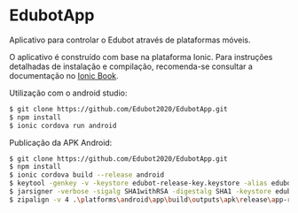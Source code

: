 # EdubotApp

Aplicativo para controlar o Edubot através de plataformas móveis.

O aplicativo é construído com base na plataforma Ionic. Para instruções detalhadas de instalação e compilação, recomenda-se consultar a documentação no [Ionic Book](https://ionicframework.com/docs/v1/guide/).

Utilização com o android studio:
```sh
$ git clone https://github.com/Edubot2020/EdubotApp.git
$ npm install
$ ionic cordova run android
```

Publicação da APK Android:
```sh
$ git clone https://github.com/Edubot2020/EdubotApp.git
$ npm install
$ ionic cordova build --release android
$ keytool -genkey -v -keystore edubot-release-key.keystore -alias edubot -keyalg RSA -keysize 2048 -validity 10000
$ jarsigner -verbose -sigalg SHA1withRSA -digestalg SHA1 -keystore edubot-release-key.keystore .\platforms\android\app\build\outputs\apk\release\app-release-unsigned.apk edubot
$ zipalign -v 4 .\platforms\android\app\build\outputs\apk\release\app-release-unsigned.apk EdubotApp.apk
```

